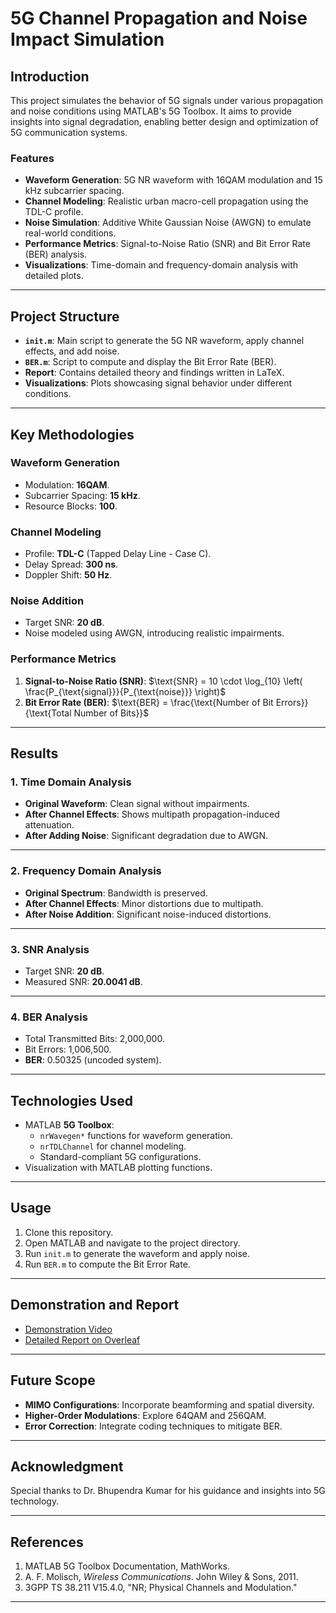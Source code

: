# **5G Channel Propagation and Noise Impact Simulation**

## **Introduction**
This project simulates the behavior of 5G signals under various propagation and noise conditions using MATLAB's 5G Toolbox. It aims to provide insights into signal degradation, enabling better design and optimization of 5G communication systems.

### **Features**
- **Waveform Generation**: 5G NR waveform with 16QAM modulation and 15 kHz subcarrier spacing.
- **Channel Modeling**: Realistic urban macro-cell propagation using the TDL-C profile.
- **Noise Simulation**: Additive White Gaussian Noise (AWGN) to emulate real-world conditions.
- **Performance Metrics**: Signal-to-Noise Ratio (SNR) and Bit Error Rate (BER) analysis.
- **Visualizations**: Time-domain and frequency-domain analysis with detailed plots.

---

## **Project Structure**
- **`init.m`**: Main script to generate the 5G NR waveform, apply channel effects, and add noise.
- **`BER.m`**: Script to compute and display the Bit Error Rate (BER).
- **Report**: Contains detailed theory and findings written in LaTeX.
- **Visualizations**: Plots showcasing signal behavior under different conditions.

---

## **Key Methodologies**

### **Waveform Generation**
- Modulation: **16QAM**.
- Subcarrier Spacing: **15 kHz**.
- Resource Blocks: **100**.

### **Channel Modeling**
- Profile: **TDL-C** (Tapped Delay Line - Case C).
- Delay Spread: **300 ns**.
- Doppler Shift: **50 Hz**.

### **Noise Addition**
- Target SNR: **20 dB**.
- Noise modeled using AWGN, introducing realistic impairments.

### **Performance Metrics**
1. **Signal-to-Noise Ratio (SNR)**:
   $\text{SNR} = 10 \cdot \log_{10} \left( \frac{P_{\text{signal}}}{P_{\text{noise}}} \right)$
2. **Bit Error Rate (BER)**:
   $\text{BER} = \frac{\text{Number of Bit Errors}}{\text{Total Number of Bits}}$

---

## **Results**

### **1. Time Domain Analysis**
- **Original Waveform**: Clean signal without impairments.
- **After Channel Effects**: Shows multipath propagation-induced attenuation.
- **After Adding Noise**: Significant degradation due to AWGN.


---

### **2. Frequency Domain Analysis**
- **Original Spectrum**: Bandwidth is preserved.
- **After Channel Effects**: Minor distortions due to multipath.
- **After Noise Addition**: Significant noise-induced distortions.



---

### **3. SNR Analysis**
- Target SNR: **20 dB**.
- Measured SNR: **20.0041 dB**.


---

### **4. BER Analysis**
- Total Transmitted Bits: 2,000,000.
- Bit Errors: 1,006,500.
- **BER**: 0.50325 (uncoded system).

---

## **Technologies Used**
- MATLAB **5G Toolbox**:
  - `nrWavegen*` functions for waveform generation.
  - `nrTDLChannel` for channel modeling.
  - Standard-compliant 5G configurations.
- Visualization with MATLAB plotting functions.

---

## **Usage**
1. Clone this repository.
2. Open MATLAB and navigate to the project directory.
3. Run `init.m` to generate the waveform and apply noise.
4. Run `BER.m` to compute the Bit Error Rate.

---

## **Demonstration and Report**
- [Demonstration Video](https://drive.google.com/file/d/1wA9psaybtLXcQZvOO2kd596hA8zPC86M/view?usp=sharing)  
- [Detailed Report on Overleaf](https://www.overleaf.com/project/674dc8b6cf9dd074118ae729)

---

## **Future Scope**
- **MIMO Configurations**: Incorporate beamforming and spatial diversity.
- **Higher-Order Modulations**: Explore 64QAM and 256QAM.
- **Error Correction**: Integrate coding techniques to mitigate BER.

---

## **Acknowledgment**
Special thanks to Dr. Bhupendra Kumar for his guidance and insights into 5G technology.

---

## **References**
1. MATLAB 5G Toolbox Documentation, MathWorks.  
2. A. F. Molisch, *Wireless Communications*. John Wiley & Sons, 2011.  
3. 3GPP TS 38.211 V15.4.0, "NR; Physical Channels and Modulation."  

---

